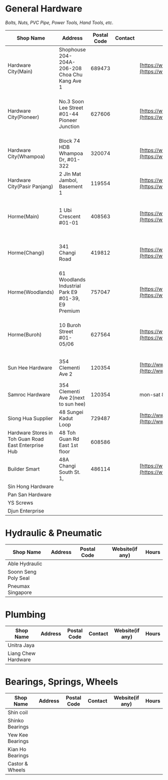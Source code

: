 # General Hardware
*Bolts, Nuts, PVC Pipe, Power Tools, Hand Tools, etc.*

| Shop Name                                            | Address                                            | Postal Code | Contact | Website(if any)                                                     | Hours                                             |
| ---------------------------------------------------- | -------------------------------------------------- | ----------- | ------- | ------------------------------------------------------------------- | ------------------------------------------------- |
| Hardware City(Main)                                  | Shophouse 204-204A-206-208 Choa Chu Kang Ave 1     | 689473      | | [https://www.hardwarecity.com.sg](https://www.hardwarecity.com.sg)  | Mon - Sat 8am-6pm Sun 8am-5pm PH 8am-3pm          |
| Hardware City(Pioneer)                               | No.3 Soon Lee Street #01-44 Pioneer Junction       | 627606      | | [https://www.hardwarecity.com.sg](https://www.hardwarecity.com.sg)  | Mon - Fri 8am-530pm Sat 8am-230pm Sun&PH Closed   |
| Hardware City(Whampoa)                               | Block 74 HDB Whampoa Dr, #01-322                   | 320074      | | [https://www.hardwarecity.com.sg](https://www.hardwarecity.com.sg)  | Mon-Sun 8am-6pm PH 8am-3pm                        |
| Hardware City(Pasir Panjang)                         | 2 Jln Mat Jambol, Basement 1                       | 119554      | | [https://www.hardwarecity.com.sg](https://www.hardwarecity.com.sg)  | Mon-Sun 9am-7pm PH 9am-7pm                        |
| Horme(Main)                                          | 1 Ubi Crescent #01-01                              | 408563      |  |[https://www.horme.com.sg](https://www.horme.com.sg)                | Mon-Fri 8am-6pm Sat 8am-5pm Sun 9am-1pm PH Closed |
| Horme(Changi)                                        | 341 Changi Road                                    | 419812      |  |[https://www.horme.com.sg](https://www.horme.com.sg)                | Mon-Fri 8am-5pm Sat-Sun 8am-1pm PH Closed         |
| Horme(Woodlands)                                     | 61 Woodlands Industrial Park E9 #01-39, E9 Premium | 757047      | | [https://www.horme.com.sg](https://www.horme.com.sg)                | Mon To Fri 8am-5pm Sat 8am-12pm                   |
| Horme(Buroh)                                         | 10 Buroh Street #01-05/06                          | 627564      | | [https://www.horme.com.sg](https://www.horme.com.sg)                | Mon- Fri 8am-5pm Sat 8am-12pm Sun&PH closed       |
| Sun Hee Hardware                                     | 354 Clementi Ave 2                                 | 120354      |  |[http://www.sunheediy.com/](http://www.sunheediy.com/)              | mon-sat 8am-8pm sun 8am-4pm                       |
| Samroc Hardware                                      | 354 Clementi Ave 2(next to sun hee)                | 120354      |                                                                     | mon-sat 8am-8pm sun 8am-4pm                       |
| Siong Hua Supplier                                   | 48 Sungei Kadut Loop                               | 729487      |  |[http://www.sionghua.com.sg](http://www.sionghua.com.sg)            | Presumably 9am-5pm                                |
| Hardware Stores in Toh Guan Road East Enterprise Hub | 48 Toh Guan Rd East 1st floor                      | 608586      | |                                                                     | 9am-5pm Closed on sun and ph                      |
| Builder Smart                                        | 48A Changi South St. 1,                            | 486114      |  |[https://www.buildersmart.com.sg](https://www.buildersmart.com.sg/) |                                                   |
| Sin Hong Hardware                                    |                                                    |             |  |                                                                    |                                                   |
| Pan San Hardware                                     |                                                    |             |  |                                                                    |                                                   |
| YS Screws                                            |                                                    |             |  |                                                                    |                                                   |
| Djun Enterprise                                      |                                                    |             |  |                                                                    |                                                   |

# Hydraulic & Pneumatic
| Shop Name            | Address | Postal Code | | Website(if any) | Hours |
| -------------------- | ------- | ----------- | ------- | --------------- | ----- |
| Able Hydraulic       |         |             | |                 |       |
| Soonn Seng Poly Seal |         |             | |                 |       |
| Pneumax Singapore    |         |             | |                 |       |

# Plumbing
| Shop Name           | Address | Postal Code | Contact | Website(if any) | Hours |
| ------------------- | ------- | ----------- | ------- | --------------- | ----- |
| Unitra Jaya         |         |             | |                 |       |
| Liang Chew Hardware |         |             | |                 |       |

# Bearings, Springs, Wheels

| Shop Name        | Address | Postal Code | Contact |Website(if any) | Hours |
| ---------------- | ------- | ----------- | ------- | --------------- | ----- |
| Shin coil        |         |             | |                 |       |
| Shinko Bearings  |         |             | |                 |       |
| Yew Kee Bearings |         |             | |                 |       |
| Kian Ho Bearings |         |             | |                 |       |
| Castor & Wheels  |         |             | |                 |       |
